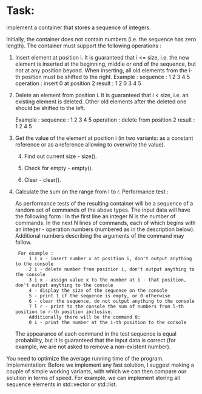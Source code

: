 # Task: 
implement a container that stores a sequence of integers.

Initially, the container does not contain numbers (i.e. the sequence has zero length).
The container must support the following operations :
	
1. Insert element at position i. It is guaranteed that i <= size, i.e. the new element is inserted at the beginning, middle or end of the sequence, but not at any position beyond. When inserting, all old elements from the i-th position must be shifted to the right.
	Example :
	sequence :
	1 2 3 4 5
	operation :
	insert 0 at position 2
	result :
	1 2 0 3 4 5

2.  Delete an element from position i. It is guaranteed that i < size, i.e. an existing element is deleted. Other old elements after the deleted one should be shifted to the left.

	Example :
	sequence :
	1 2 3 4 5
	operation :
	delete from position 2
	result :
	1 2 4 5
  
3. Get the value of the element at position i (in two variants: as a constant reference or as a reference allowing to overwrite the value).

	4. Find out current size - size().

	5. Check for empty - empty().

	6. Clear - clear().

7. Calculate the sum on the range from l to r.
	Performance test :
  
	As performance tests of the resulting container will be a sequence of a random set of commands of the above types. The input data will have the following form :
		In the first line an integer N is the number of commands.
		In the next N lines of commands, each of which begins with an integer - operation numbers (numbered as in the description below). Additional numbers describing the arguments of the command may follow.
    
		For example :
			1 i x - insert number x at position i, don't output anything to the console
			2 i - delete number from position i, don't output anything to the console
			3 i x - assign value x to the number at i - that position, don't output anything to the console
			4 - display the size of the sequence on the console
			5 - print 1 if the sequence is empty, or 0 otherwise
			6 - clear the sequence, do not output anything to the console
			7 l r - print to the console the sum of numbers from l-th position to r-th position inclusive.
			Additionally there will be the command 0:
			0 i - print the number at the i-th position to the console
      
	The appearance of each command in the test sequence is equal probability, but it is guaranteed that the input data is correct (for example, we are not asked to remove a non-existent number).
  
  You need to optimize the average running time of the program.
Implementation:
	Before we implement any fast solution, I suggest making a couple of simple working variants, with which we can then compare our solution in terms of speed.
	For example, we can implement storing all sequence elements in std::vector or std::list.
